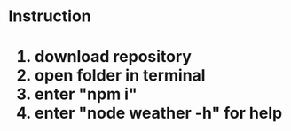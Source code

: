 <h1>Instruction<h1>
<ol>
    <li>download repository</li>
    <li>open folder in terminal</li>
    <li>enter "npm i"</li>
    <li>enter "node weather -h" for help</li>
</ol>
